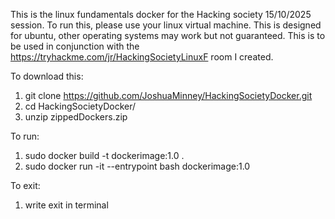This is the linux fundamentals docker for the Hacking society 15/10/2025 session.
To run this, please use your linux virtual machine. This is designed for ubuntu, other operating systems may work but not guaranteed.
This is to be used in conjunction with the https://tryhackme.com/jr/HackingSocietyLinuxF room I created.


To download this:
1) git clone https://github.com/JoshuaMinney/HackingSocietyDocker.git
2) cd HackingSocietyDocker/
3) unzip zippedDockers.zip
   
To run:
1) sudo docker build -t dockerimage:1.0 .
2) sudo docker run -it --entrypoint bash dockerimage:1.0

To exit:
1) write exit in terminal
